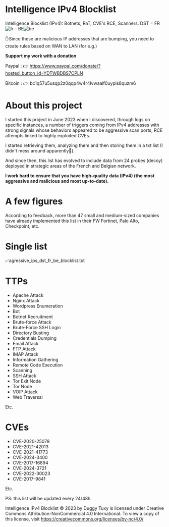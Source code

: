 # Intelligence IPv4 Blocklist

Intelligence Blocklist (IPv4): Botnets, RaT, CVE's RCE, Scanners. DST = FR![fr](https://github.com/user-attachments/assets/32761f6d-9980-4dbc-bc90-3a1076ea3891) - BE![be](https://github.com/user-attachments/assets/b1ecb2d5-4358-4c80-8469-d84a4ff0ded8)

✋Since these are malicious IP addresses that are bumping, you need to create rules based on WAN to LAN (for e.g.)

**Support my work with a donation**

Paypal : 👉 https://www.paypal.com/donate/?hosted_button_id=YDTWBDBS7CPLN

Bitcoin : 👉 bc1q57u5usqp2z0qqp4w4r4lvwaalf0uypls8quzm6

# About this project

I started this project in June 2023 when I discovered, through logs on specific instances, a number of triggers coming from IPv4 addresses with strong signals whose behaviors appeared to be aggressive scan ports, RCE attempts linked to highly exploited CVEs.

I started retrieving them, analyzing them and then storing them in a txt list (I didn't mess around apparently🤣).

And since then, this list has evolved to include data from 24 probes (decoy) deployed in strategic areas of the French and Belgian network.

**I work hard to ensure that you have high-quality data (IPv4) (the most aggressive and malicious and most up-to-date).**

# A few figures

According to feedback, more than 47 small and medium-sized companies have already implemented this list in their FW Fortinet, Palo Alto, Checkpoint, etc.

# Single list

✅agressive_ips_dst_fr_be_blocklist.txt

# TTPs

- Apache Attack
- Nginx Attack
- Wordpress Enumeration
- Bot
- Botnet Recruitment
- Brute-force Attack
- Brute-Force SSH Login
- Directory Busting
- Credentials Dumping
- Email Attack
- FTP Attack
- IMAP Attack
- Information Gathering
- Remote Code Execution
- Scanning
- SSH Attack
- Tor Exit Node
- Tor Node
- VOIP Attack
- Web Traversal

Etc.

# CVEs

- CVE-2020-25078
- CVE-2021-42013
- CVE-2021-41773
- CVE-2024-3400
- CVE-2017-16894
- CVE-2024-3721
- CVE-2022-30023
- CVE-2017-9841

Etc.

PS: this list will be updated every 24/48h

Intelligence IPv4 Blocklist © 2023 by Duggy Tuxy is licensed under Creative Commons Attribution-NonCommercial 4.0 International. To view a copy of this license, visit https://creativecommons.org/licenses/by-nc/4.0/
